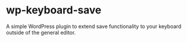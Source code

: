 wp-keyboard-save
================

A simple WordPress plugin to extend save functionality to your keyboard outside of the general editor.

